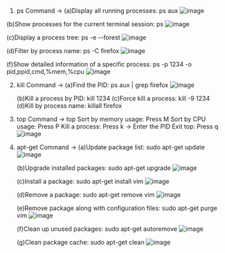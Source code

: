 1. ps Command -> (a)Display all running processes: ps aux
   ![image](https://github.com/user-attachments/assets/2cbc1f53-3403-41ca-ae1a-a86df53825d8)
   
  (b)Show processes for the current terminal session: ps
   ![image](https://github.com/user-attachments/assets/289034b8-8abe-411f-9d48-e514293f48bb)

   (c)Display a process tree: ps -e --forest
   ![image](https://github.com/user-attachments/assets/2c55c23d-6a6a-4a72-9b51-879de05091d9)

   (d)Filter by process name: ps -C firefox
   ![image](https://github.com/user-attachments/assets/f22d6f2b-19d6-420c-9431-6fb57f64becf)

   (f)Show detailed information of a specific process: ps -p 1234 -o pid,ppid,cmd,%mem,%cpu
   ![image](https://github.com/user-attachments/assets/57b998b9-16c1-4439-aed4-a6f45bc55620)
   
2. kill Command -> (a)Find the PID: ps aux | grep firefox
   ![image](https://github.com/user-attachments/assets/5d56ecba-708b-432d-8314-adeebb9d5185)
   
   (b)Kill a process by PID: kill 1234
   (c)Force kill a process: kill -9 1234
   (d)Kill by process name: killall firefox

3. top Command -> top Sort by memory usage: Press M Sort by CPU usage: Press P Kill a process: Press k → Enter the PID Exit top: Press q
   ![image](https://github.com/user-attachments/assets/97d301bb-dd0a-4d76-b37d-0f95f09448ca)

4. apt-get Command -> (a)Update package list: sudo apt-get update
   ![image](https://github.com/user-attachments/assets/0b9ba027-2a9e-4cc3-a428-ed3278fe4a46)
   
   (b)Upgrade installed packages: sudo apt-get upgrade
   ![image](https://github.com/user-attachments/assets/c55b8b25-0222-4344-8492-3b6f03a43e5c)

   (c)Install a package: sudo apt-get install vim
   ![image](https://github.com/user-attachments/assets/99aa9ee1-8597-4869-b5b9-36112679d6a7)

   (d)Remove a package: sudo apt-get remove vim
   ![image](https://github.com/user-attachments/assets/1f278bd0-9495-4d26-8075-1f5917388df0)

   (e)Remove package along with configuration files: sudo apt-get purge vim
   ![image](https://github.com/user-attachments/assets/f35af546-011e-46b8-b1a3-c9a71dca54d7)

   (f)Clean up unused packages: sudo apt-get autoremove
   ![image](https://github.com/user-attachments/assets/3c240b1a-48ee-44a5-a42f-4e4beaab2323)

   (g)Clean package cache: sudo apt-get clean
   ![image](https://github.com/user-attachments/assets/6477fde2-2287-40a0-95e2-e17311c0719b)



   






